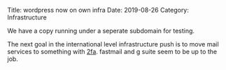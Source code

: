 Title: wordpress now on own infra
Date: 2019-08-26
Category: Infrastructure

We have a copy running under a seperate subdomain for testing.

The next goal in the international level infrastructure push is to move mail services to something with [2fa](https://ssd.eff.org/en/module/how-enable-two-factor-authentication). 
fastmail and g suite seem to be up to the job.